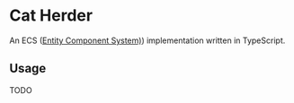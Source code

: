 # Cat Herder
An ECS ([Entity Component System)](https://en.wikipedia.org/wiki/Entity_component_system)) implementation written in TypeScript.

## Usage
TODO
